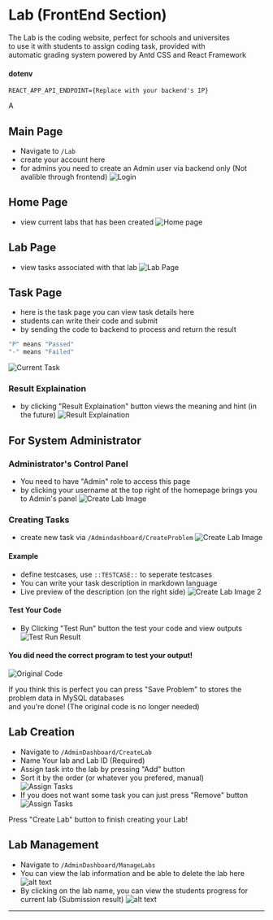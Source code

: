 # Lab (FrontEnd Section)

The Lab is the coding website, perfect for schools and universites<br/>
to use it with students to assign coding task, provided with <br/>
automatic grading system powered by Antd CSS and React Framework<br/>

#### dotenv
```
REACT_APP_API_ENDPOINT={Replace with your backend's IP}
```
A

## Main Page
* Navigate to ```/Lab```
* create your account here
* for admins you need to create an Admin user via backend only (Not avalible through frontend)
![Login](/info-images/Login.png)

## Home Page
* view current labs that has been created
![Home page](/info-images/Homepage.png)

## Lab Page
* view tasks associated with that lab
![Lab Page](/info-images/Labpage.png)

## Task Page
* here is the task page you can view task details here
* students can write their code and submit 
* by sending the code to backend to process and return the result

```c
"P" means "Passed"
"-" means "Failed"
```
![Current Task](/info-images/Problemspage.png)

### Result Explaination
* by clicking "Result Explaination" button views the meaning and hint (in the future)
![Result Explaination](/info-images/ResultExplain.png)


## For System Administrator
### Administrator's Control Panel
* You need to have "Admin" role to access this page
* by clicking your username at the top right of the homepage brings you to Admin's panel
![Create Lab Image](/info-images/Window0.png)

### Creating Tasks
* create new task via ```/Admindashboard/CreateProblem```
![Create Lab Image](/info-images/Window1.png)

#### Example
* define testcases, use ```::TESTCASE::``` to seperate testcases
* You can write your task description in markdown language 
* Live preview of the description (on the right side)
![Create Lab Image 2](/info-images/Window2.png)

#### Test Your Code
* By Clicking "Test Run" button the test your code and view outputs
![Test Run Result](/info-images/Window4.png)

#### You did need the correct program to test your output!
![Original Code](/info-images/Window3.png)


If you think this is perfect
you can press "Save Problem" to stores the problem data in MySQL databases<br/>
and you're done! (The original code is no longer needed)


## Lab Creation
* Navigate to ```/AdminDashboard/CreateLab```
* Name Your lab and Lab ID (Required)<br/>
* Assign task into the lab by pressing "Add" button <br/>
* Sort it by the order (or whatever you prefered, manual) <br/>
![Assign Tasks](/info-images/Window5.png)
* If you does not want some task you can just press "Remove" button <br/>
![Assign Tasks](/info-images/Window6.png)

Press "Create Lab" button to finish creating your Lab!

## Lab Management
* Navigate to ```/AdminDashboard/ManageLabs```
* You can view the lab information and be able to delete the lab here
![alt text](/info-images/Window7.png)
* By clicking on the lab name, you can view the students progress for current lab (Submission result)
![alt text](/info-images/Window8.png)

---